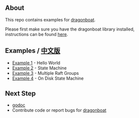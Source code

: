 ## About ##
This repo contains examples for [dragonboat](http://github.com/lni/dragonboat).

Please first make sure you have the dragonboat library installed, instructions can be found [here](http://github.com/lni/dragonboat).

## Examples / [中文版](README.CHS.md) ##

* [Example 1](helloworld) - Hello World
* [Example 2](helloworld/README.DS.md) - State Machine
* [Example 3](multigroup) - Multiple Raft Groups
* [Example 4](ondisk) - On Disk State Machine

## Next Step ##
* [godoc](https://godoc.org/github.com/lni/dragonboat)
* Contribute code or report bugs for [dragonboat](http://github.com/lni/dragonboat)
